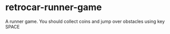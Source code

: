 # retrocar-runner-game
A runner game. You should collect coins and jump over obstacles using key SPACE
